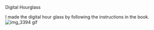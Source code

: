 Digital Hourglass

I made the digital hour glass by following the instructions in the book. 
![img_3394 gif](https://cloud.githubusercontent.com/assets/21225611/25870765/4b6a705c-34d3-11e7-803d-ff0b5b1897d0.gif)
